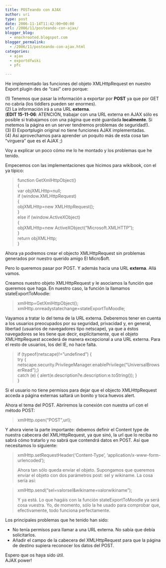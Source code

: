 ```yaml
---
title: POSTeando con AJAX
author: uri
type: post
date: 2006-11-14T11:42:00+00:00
url: /2006/11/posteando-con-ajax/
blogger_blog:
  - enochrooted.blogspot.com
blogger_permalink:
  - /2006/11/posteando-con-ajax.html
categories:
  - ajax
  - exportdfwiki
  - pfc

---
```

He implementado las funciones del objeto XMLHttpRequest en nuestro Export plugin des de &#8220;casi&#8221; cero porque:

(1) Tenemos que pasar la información a exportar por <span style="font-weight:bold;">POST</span> ya que por GET no cabría (los tiddlers pueden ser enormes).  
(2) La información irá a una URL <span style="font-weight:bold;">externa</span>.  
(<span style="font-weight:bold;">EDIT 15-11-06</span>: ATENCIÓN, trabajar con una URL externa en AJAX sólo es posible si trabajamos con una página que esté guardada <span style="font-weight:bold;">localmente</span>. Si metemos la página en un server tendremos problemas de seguridad!).  
(3) El Exportplugin original no tiene funciones AJAX implementadas.  
(4) Así aprovechamos para aprender un poquito más de esta cosa tan &#8220;virguera&#8221; que es el AJAX ;)  

Voy a explicar un poco cómo me lo he montado y los problemas que he tenido.

Empecemos con las implementaciones que hicimos para wikibook, con el ya típico:

> function GetXmlHttpObject()  
> {  
> var objXMLHttp=null;  
> if (window.XMLHttpRequest)  
> {  
> objXMLHttp=new XMLHttpRequest();  
> }  
> else if (window.ActiveXObject)  
> {  
> objXMLHttp=new ActiveXObject(&#8220;Microsoft.XMLHTTP&#8221;);  
> }  
> return objXMLHttp;  
> }

Ahora ya podremos crear el objecto XMLHttpRequest sin problemas generados por nuestro querido amigo El Micro$oft.

Pero lo queremos pasar por POST. Y además hacia una URL <span style="font-weight:bold;">externa</span>. Allá vamos.

Creamos nuestro objeto XMLHttpRequest y le asociamos la función que queremos que haga. En nuestro caso, la función la llamamos stateExportToMoodle:

> xmlHttp=GetXmlHttpObject();  
> xmlHttp.onreadystatechange=stateExportToMoodle;

Vayamos a tratar lo del tema de la URL externa. Deberemos tener en cuenta a los usuarios preocupados por su seguridad, privacidad y, en general, libertad (usuarios de navegadores tipo netscape), ya que a éstos navegadores se les tiene que decir, explícitamente, que el objeto XMLHttpRequest accederá de manera excepcional a una URL externa. Para el resto de usuarios, los del IE, no hace falta.

> if (typeof(netscape)!=&#8221;undefined&#8221;) {  
> try { netscape.security.PrivilegeManager.enablePrivilege(&#8220;UniversalBrowserRead&#8221;);}  
> catch (e) { alert(e.description?e.description:e.toString()); }  
> }

Si el usuario no tiene permisos para dejar que el objecto XMLHttpRequest acceda a página externas saltará un bonito y toca huevos alert.

Ahora el tema del POST. Abriremos la conexión con nuestra url con el método POST:

> xmlHttp.open(&#8220;POST&#8221;,url);

Y ahora viene la parte importante: debemos definir el Content type de nuestra cabecera del XMLHttpRequest, ya que sinó, la url que lo reciba no sabrá cómo tratarlo y no sabrá que contendrá datos en POST. Así que necesitamos lo siguiente:  


> xmlHttp.setRequestHeader(&#8216;Content-Type&#8217;, &#8216;application/x-www-form-urlencoded&#8217;);</p>
Ahora tan sólo queda enviar el objeto. Supongamos que queremos enviar el objeto con dos parámetros post: sel y wikiname. La cosa sería así:  


> xmlHttp.send(&#8220;sel=valorsel&wikiname=valorwikiname&#8221;);</p>
Y ya está. Lo que hagáis con la función stateExportToMoodle ya será cosa vuestra. Yo, de momento, sólo la he usado para comprobar que, efectivamente, todo funciona perfectamente.

Los principales problemas que he tenido han sido:  
- No tenía permisos para llamar a una URL externa. No sabía que debía solicitarlos.  
- Añadir el campo de la cabecera del XMLHttpRequest para que la página de destino supiera reconocer los datos del POST.

Espero que os haya sido útil.  
AJAX power!
